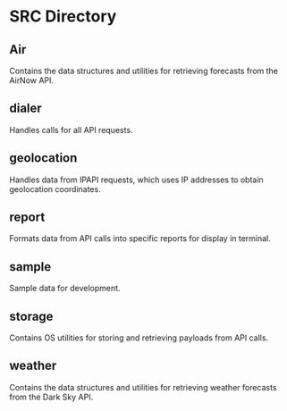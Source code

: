 # SRC Directory
## Air
Contains the data structures and utilities for retrieving forecasts from the AirNow API.

## dialer
Handles calls for all API requests.

## geolocation
Handles data from IPAPI requests, which uses IP addresses to obtain geolocation coordinates.

## report
Formats data from API calls into specific reports for display in terminal.

## sample
Sample data for development.

## storage
Contains OS utilities for storing and retrieving payloads from API calls.

## weather
Contains the data structures and utilities for retrieving weather forecasts from the Dark Sky API.
